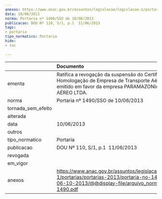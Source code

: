 ```yaml
---
anexos: https://www.anac.gov.br/assuntos/legislacao/legislacao-1/portarias/portarias-2013/portaria-no-1490-sso-de-06-10-2013/@@display-file/arquivo_norma/PA2013-1490.pdf
data: 10/06/2013
norma: Portaria nº 1490/SSO de 10/06/2013
publicacao: DOU Nº 110, S/1, p.1  11/06/2013
tags:
- portaria
tipo_normatico: Portaria
hide: 
- toc 
 
---
```


|                    | Documento                                                                                                                                                         |
|:-------------------|:------------------------------------------------------------------------------------------------------------------------------------------------------------------|
| ementa             | Ratifica a revogação da suspensão do Certificado de Homologação de Empresa de Transporte Aéreo (CHETA), emitido em favor da empresa PARAMAZONIA TÁXI AÉREO LTDA.  |
| norma              | Portaria nº 1490/SSO de 10/06/2013                                                                                                                                |
| tornada_sem_efeito |                                                                                                                                                                   |
| alterada           |                                                                                                                                                                   |
| data               | 10/06/2013                                                                                                                                                        |
| outros             |                                                                                                                                                                   |
| tipo_normatico     | Portaria                                                                                                                                                          |
| publicacao         | DOU Nº 110, S/1, p.1  11/06/2013                                                                                                                                  |
| revogada           |                                                                                                                                                                   |
| em_vigor           |                                                                                                                                                                   |
| anexos             | https://www.anac.gov.br/assuntos/legislacao/legislacao-1/portarias/portarias-2013/portaria-no-1490-sso-de-06-10-2013/@@display-file/arquivo_norma/PA2013-1490.pdf |